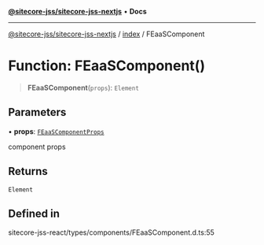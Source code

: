 [**@sitecore-jss/sitecore-jss-nextjs**](../../README.md) • **Docs**

***

[@sitecore-jss/sitecore-jss-nextjs](../../README.md) / [index](../README.md) / FEaaSComponent

# Function: FEaaSComponent()

> **FEaaSComponent**(`props`): `Element`

## Parameters

• **props**: [`FEaaSComponentProps`](../type-aliases/FEaaSComponentProps.md)

component props

## Returns

`Element`

## Defined in

sitecore-jss-react/types/components/FEaaSComponent.d.ts:55

